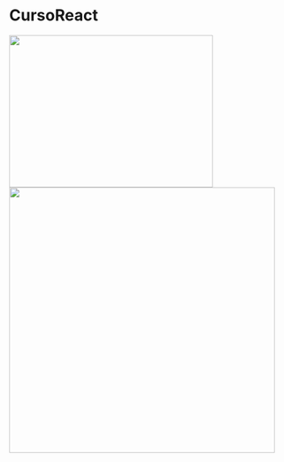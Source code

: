 # CursoReact

<img src="https://media.giphy.com/media/vFKqnCdLPNOKc/giphy.gif" width="368" height="275" />
<img src="https://giphy.com/embed/fuJPZBIIqzbt1kAYVc" width="480" height="480" />
